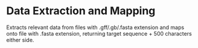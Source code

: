 # Data Extraction and Mapping
Extracts relevant data from files with .gff/.gb/.fasta extension and maps onto file with .fasta extension, returning target sequence + 500 characters either side.

